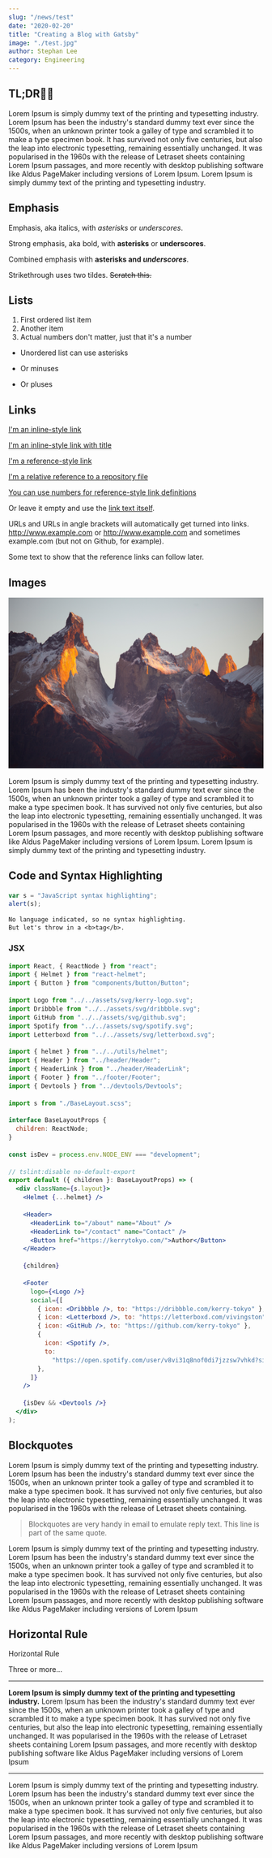 ```yaml
---
slug: "/news/test"
date: "2020-02-20"
title: "Creating a Blog with Gatsby"
image: "./test.jpg"
author: Stephan Lee
category: Engineering
---
```


## TL;DR👌🏻

Lorem Ipsum is simply dummy text of the printing and typesetting industry. Lorem Ipsum has been the industry's standard dummy text ever since the 1500s, when an unknown printer took a galley of type and scrambled it to make a type specimen book. It has survived not only five centuries, but also the leap into electronic typesetting, remaining essentially unchanged. It was popularised in the 1960s with the release of Letraset sheets containing Lorem Ipsum passages, and more recently with desktop publishing software like Aldus PageMaker including versions of Lorem Ipsum. Lorem Ipsum is simply dummy text of the printing and typesetting industry.

## Emphasis

Emphasis, aka italics, with _asterisks_ or _underscores_.

Strong emphasis, aka bold, with **asterisks** or **underscores**.

Combined emphasis with **asterisks and _underscores_**.

Strikethrough uses two tildes. ~~Scratch this.~~

## Lists

1. First ordered list item
2. Another item
3. Actual numbers don't matter, just that it's a number

- Unordered list can use asterisks

* Or minuses

- Or pluses

## Links

[I'm an inline-style link](https://www.google.com)

[I'm an inline-style link with title](https://www.google.com "Google's Homepage")

[I'm a reference-style link][arbitrary case-insensitive reference text]

[I'm a relative reference to a repository file](../blob/master/LICENSE)

[You can use numbers for reference-style link definitions][1]

Or leave it empty and use the [link text itself].

URLs and URLs in angle brackets will automatically get turned into links.
http://www.example.com or <http://www.example.com> and sometimes
example.com (but not on Github, for example).

Some text to show that the reference links can follow later.

[arbitrary case-insensitive reference text]: https://www.mozilla.org
[1]: http://slashdot.org
[link text itself]: http://www.reddit.com

## Images

<div className="Image__Small">
  <img
    src="./article-image-2.jpg"
    title="Logo Title Text 1"
    alt="Alt text"
  />
</div>

Lorem Ipsum is simply dummy text of the printing and typesetting industry. Lorem Ipsum has been the industry's standard dummy text ever since the 1500s, when an unknown printer took a galley of type and scrambled it to make a type specimen book. It has survived not only five centuries, but also the leap into electronic typesetting, remaining essentially unchanged. It was popularised in the 1960s with the release of Letraset sheets containing Lorem Ipsum passages, and more recently with desktop publishing software like Aldus PageMaker including versions of Lorem Ipsum. Lorem Ipsum is simply dummy text of the printing and typesetting industry.

## Code and Syntax Highlighting

```javascript
var s = "JavaScript syntax highlighting";
alert(s);
```

```
No language indicated, so no syntax highlighting.
But let's throw in a <b>tag</b>.
```

### JSX

```jsx:title=src/components/BaseLayout.jsx
import React, { ReactNode } from "react";
import { Helmet } from "react-helmet";
import { Button } from "components/button/Button";

import Logo from "../../assets/svg/kerry-logo.svg";
import Dribbble from "../../assets/svg/dribbble.svg";
import GitHub from "../../assets/svg/github.svg";
import Spotify from "../../assets/svg/spotify.svg";
import Letterboxd from "../../assets/svg/letterboxd.svg";

import { helmet } from "../../utils/helmet";
import { Header } from "../header/Header";
import { HeaderLink } from "../header/HeaderLink";
import { Footer } from "../footer/Footer";
import { Devtools } from "../devtools/Devtools";

import s from "./BaseLayout.scss";

interface BaseLayoutProps {
  children: ReactNode;
}

const isDev = process.env.NODE_ENV === "development";

// tslint:disable no-default-export
export default ({ children }: BaseLayoutProps) => (
  <div className={s.layout}>
    <Helmet {...helmet} />

    <Header>
      <HeaderLink to="/about" name="About" />
      <HeaderLink to="/contact" name="Contact" />
      <Button href="https://kerrytokyo.com/">Author</Button>
    </Header>

    {children}

    <Footer
      logo={<Logo />}
      social={[
        { icon: <Dribbble />, to: "https://dribbble.com/kerry-tokyo" },
        { icon: <Letterboxd />, to: "https://letterboxd.com/vivingston" },
        { icon: <GitHub />, to: "https://github.com/kerry-tokyo" },
        {
          icon: <Spotify />,
          to:
            "https://open.spotify.com/user/v8vi31q8nof0di7jzzsw7vhkd?si=rBHI-m6WQiuji_Ix0NYVow",
        },
      ]}
    />

    {isDev && <Devtools />}
  </div>
);
```

## Blockquotes

Lorem Ipsum is simply dummy text of the printing and typesetting industry. Lorem Ipsum has been the industry's standard dummy text ever since the 1500s, when an unknown printer took a galley of type and scrambled it to make a type specimen book. It has survived not only five centuries, but also the leap into electronic typesetting, remaining essentially unchanged. It was popularised in the 1960s with the release of Letraset sheets containing.

> Blockquotes are very handy in email to emulate reply text.
> This line is part of the same quote.

Lorem Ipsum is simply dummy text of the printing and typesetting industry. Lorem Ipsum has been the industry's standard dummy text ever since the 1500s, when an unknown printer took a galley of type and scrambled it to make a type specimen book. It has survived not only five centuries, but also the leap into electronic typesetting, remaining essentially unchanged. It was popularised in the 1960s with the release of Letraset sheets containing Lorem Ipsum passages, and more recently with desktop publishing software like Aldus PageMaker including versions of Lorem Ipsum

## Horizontal Rule

Horizontal Rule

Three or more...

---

**Lorem Ipsum is simply dummy text of the printing and typesetting industry.** Lorem Ipsum has been the industry's standard dummy text ever since the 1500s, when an unknown printer took a galley of type and scrambled it to make a type specimen book. It has survived not only five centuries, but also the leap into electronic typesetting, remaining essentially unchanged. It was popularised in the 1960s with the release of Letraset sheets containing Lorem Ipsum passages, and more recently with desktop publishing software like Aldus PageMaker including versions of Lorem Ipsum

---

Lorem Ipsum is simply dummy text of the printing and typesetting industry. Lorem Ipsum has been the industry's standard dummy text ever since the 1500s, when an unknown printer took a galley of type and scrambled it to make a type specimen book. It has survived not only five centuries, but also the leap into electronic typesetting, remaining essentially unchanged. It was popularised in the 1960s with the release of Letraset sheets containing Lorem Ipsum passages, and more recently with desktop publishing software like Aldus PageMaker including versions of Lorem Ipsum
